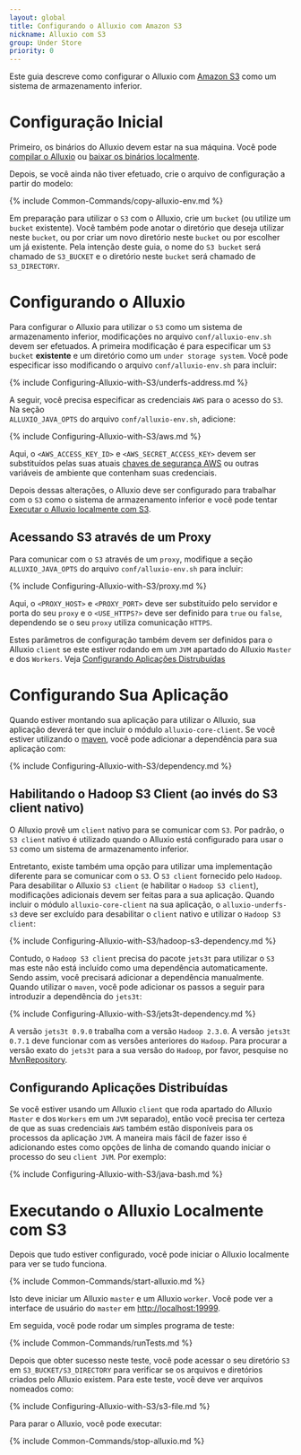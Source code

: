 ```yaml
---
layout: global
title: Configurando o Alluxio com Amazon S3
nickname: Alluxio com S3
group: Under Store
priority: 0
---
```


Este guia descreve como configurar o Alluxio com [Amazon S3](https://aws.amazon.com/s3/) 
como um sistema de armazenamento inferior.

# Configuração Inicial

Primeiro, os binários do Alluxio devem estar na sua máquina. Você pode 
[compilar o Alluxio](Building-Alluxio-Master-Branch.html) ou
[baixar os binários localmente](Running-Alluxio-Locally.html).

Depois, se você ainda não tiver efetuado, crie o arquivo de configuração a partir do modelo:

{% include Common-Commands/copy-alluxio-env.md %}

Em preparação para utilizar o `S3` com o Alluxio, crie um `bucket` (ou utilize um `bucket` 
existente). Você também pode anotar o diretório que deseja utilizar neste `bucket`, ou por 
criar um novo diretório neste `bucket` ou por escolher um já existente. Pela intenção deste 
guia, o nome do `S3 bucket` será chamado de `S3_BUCKET` e o diretório neste `bucket` será 
chamado de `S3_DIRECTORY`.

# Configurando o Alluxio

Para configurar o Alluxio para utilizar o `S3` como um sistema de armazenamento inferior, 
modificações no arquivo `conf/alluxio-env.sh` devem ser efetuados. A primeira modificação é 
para especificar um `S3 bucket` **existente** e um diretório como um `under storage system`. 
Você pode especificar isso modificando o arquivo `conf/alluxio-env.sh` para incluir:

{% include Configuring-Alluxio-with-S3/underfs-address.md %}

A seguir, você precisa especificar as credenciais `AWS` para o acesso do `S3`. Na seção  
`ALLUXIO_JAVA_OPTS` do arquivo `conf/alluxio-env.sh`, adicione:

{% include Configuring-Alluxio-with-S3/aws.md %}

Aqui, o `<AWS_ACCESS_KEY_ID>` e `<AWS_SECRET_ACCESS_KEY>` devem ser substituídos pelas suas atuais 
[chaves de segurança AWS](https://aws.amazon.com/developers/access-keys) ou outras variáveis de 
ambiente que contenham suas credenciais.

Depois dessas alterações, o Alluxio deve ser configurado para trabalhar com o `S3` como o 
sistema de armazenamento inferior e você pode tentar 
[Executar o Alluxio localmente com S3](#executando-o-alluxio-localmente-com-s3).

## Acessando S3 através de um Proxy

Para comunicar com o `S3` através de um `proxy`, modifique a seção `ALLUXIO_JAVA_OPTS` do arquivo 
`conf/alluxio-env.sh` para incluir:

{% include Configuring-Alluxio-with-S3/proxy.md %}

Aqui, o `<PROXY_HOST>` e `<PROXY_PORT>` deve ser substituído pelo servidor e porta do seu `proxy` e 
o `<USE_HTTPS?>` deve ser definido para `true` ou `false`, dependendo se o seu `proxy` utiliza 
comunicação `HTTPS`.

Estes parâmetros de configuração também devem ser definidos para o Alluxio `client` se este 
estiver rodando em um `JVM` apartado do Alluxio `Master` e dos `Workers`. Veja 
[Configurando Aplicações Distrubuídas](#configurando-aplicações-distríbuidas)

# Configurando Sua Aplicação

Quando estiver montando sua aplicação para utilizar o Alluxio, sua aplicação deverá ter que incluir 
o módulo `alluxio-core-client`. Se você estiver utilizando o [maven](https://maven.apache.org/), 
você pode adicionar a dependência para sua aplicação com:

{% include Configuring-Alluxio-with-S3/dependency.md %}

## Habilitando o Hadoop S3 Client (ao invés do S3 client nativo)

O Alluxio provê um `client` nativo para se comunicar com `S3`. Por padrão, o `S3 client` nativo é 
utilizado quando o Alluxio está configurado para usar o `S3` como um sistema de armazenamento 
inferior.

Entretanto, existe também uma opção para utilizar uma implementação diferente para se comunicar com 
o `S3`. O `S3 client` fornecido pelo `Hadoop`. Para desabilitar o Alluxio `S3 client` (e habilitar 
o `Hadoop S3 client`), modificações adicionais devem ser feitas para a sua aplicação. Quando 
incluir o módulo `alluxio-core-client` na sua aplicação, o `alluxio-underfs-s3` deve ser excluído 
para desabilitar o `client` nativo e utilizar o `Hadoop S3 client`:

{% include Configuring-Alluxio-with-S3/hadoop-s3-dependency.md %}

Contudo, o `Hadoop S3 client` precisa do pacote `jets3t` para utilizar o `S3` mas este não está 
incluído como uma dependência automaticamente. Sendo assim, você precisará adicionar a 
dependência manualmente. Quando utilizar o `maven`, você pode adicionar os passos a seguir para 
introduzir a dependência do `jets3t`:

{% include Configuring-Alluxio-with-S3/jets3t-dependency.md %}

A versão `jets3t 0.9.0` trabalha com a versão `Hadoop 2.3.0`. A versão `jets3t 0.7.1` deve funcionar 
com as versões anteriores do `Hadoop`. Para procurar a versão exato do `jets3t` para a sua versão 
do `Hadoop`, por favor, pesquise no [MvnRepository](http://mvnrepository.com/).

## Configurando Aplicações Distribuídas

Se você estiver usando um Alluxio `client` que roda apartado do Alluxio `Master` e dos `Workers` 
em um `JVM` separado), então você precisa ter certeza de que as suas credenciais `AWS` também 
estão disponíveis para os processos da aplicação `JVM`. A maneira mais fácil de fazer isso é 
adicionando estes como opções de linha de comando quando iniciar o processo do seu `client JVM`. 
Por exemplo:

{% include Configuring-Alluxio-with-S3/java-bash.md %}

# Executando o Alluxio Localmente com S3

Depois que tudo estiver configurado, você pode iniciar o Alluxio localmente para ver se tudo
funciona.

{% include Common-Commands/start-alluxio.md %}

Isto deve iniciar um Alluxio `master` e um Alluxio `worker`. Você pode ver a 
interface de usuário do `master` em [http://localhost:19999](http://localhost:19999).

Em seguida, você pode rodar um simples programa de teste:

{% include Common-Commands/runTests.md %}

Depois que obter sucesso neste teste, você pode acessar o seu diretório `S3` em 
`S3_BUCKET/S3_DIRECTORY` para verificar se os arquivos e diretórios criados pelo Alluxio 
existem. Para este teste, você deve ver arquivos nomeados como:

{% include Configuring-Alluxio-with-S3/s3-file.md %}

Para parar o Alluxio, você pode executar:

{% include Common-Commands/stop-alluxio.md %}
